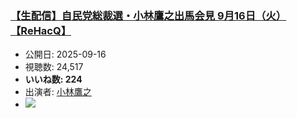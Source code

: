 ### [【生配信】自民党総裁選・小林鷹之出馬会見 9月16日（火）【ReHacQ】](https://www.youtube.com/watch?v=Xc02fYxC_w0)
-   公開日: 2025-09-16
-   視聴数: 24,517
-   **いいね数: 224**
-   出演者: [小林鷹之](/rehacq_fan/people/小林鷹之 "wikilink")
- [![](https://img.youtube.com/vi/Xc02fYxC_w0/hqdefault.jpg)](https://www.youtube.com/watch?v=Xc02fYxC_w0)
